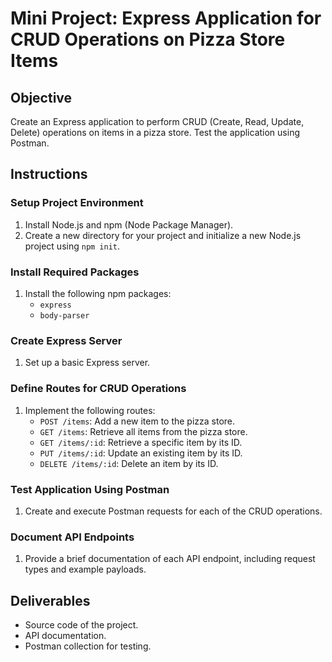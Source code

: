 # Mini Project: Express Application for CRUD Operations on Pizza Store Items

## Objective
Create an Express application to perform CRUD (Create, Read, Update, Delete) operations on items in a pizza store. Test the application using Postman.

## Instructions

### Setup Project Environment
1. Install Node.js and npm (Node Package Manager).
2. Create a new directory for your project and initialize a new Node.js project using `npm init`.

### Install Required Packages
1. Install the following npm packages:
    - `express`
    - `body-parser`

### Create Express Server
1. Set up a basic Express server.

### Define Routes for CRUD Operations
1. Implement the following routes:
    - `POST /items`: Add a new item to the pizza store.
    - `GET /items`: Retrieve all items from the pizza store.
    - `GET /items/:id`: Retrieve a specific item by its ID.
    - `PUT /items/:id`: Update an existing item by its ID.
    - `DELETE /items/:id`: Delete an item by its ID.

### Test Application Using Postman
1. Create and execute Postman requests for each of the CRUD operations.

### Document API Endpoints
1. Provide a brief documentation of each API endpoint, including request types and example payloads.

## Deliverables
- Source code of the project.
- API documentation.
- Postman collection for testing.
